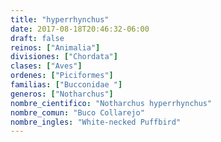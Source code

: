 ```yaml
---
title: "hyperrhynchus"
date: 2017-08-18T20:46:32-06:00
draft: false
reinos: ["Animalia"]
divisiones: ["Chordata"]
clases: ["Aves"]
ordenes: ["Piciformes"]
familias: ["Bucconidae "]
generos: ["Notharchus"]
nombre_cientifico: "Notharchus hyperrhynchus"
nombre_comun: "Buco Collarejo"
nombre_ingles: "White-necked Puffbird"
---
```

